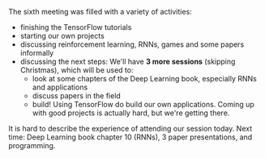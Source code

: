 The sixth meeting was filled with a variety of activities:

* finishing the TensorFlow tutorials
* starting our own projects
* discussing reinforcement learning, RNNs, games and some papers informally
* discussing the next steps:
  We'll have **3 more sessions** (skipping Christmas), which will be used to:
    - look at some chapters of the Deep Learning book, especially RNNs and applications
    - discuss papers in the field
    - build! Using TensorFlow do build our own applications. Coming up with good
      projects is actually hard, but we're getting there.

It is hard to describe the experience of attending our session today.
Next time: Deep Learning book chapter 10 (RNNs), 3 paper presentations, and programming.
